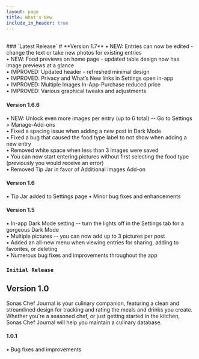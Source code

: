 ```yaml
---
layout: page
title: What's New
include_in_header: true
---
```

<br>
### `Latest Release`
# **Version 1.7**
• NEW: Entries can now be edited - change the text or take new photos for existing entries<br>
• NEW: Food previews on home page - updated table design now has image previews at a glance<br>
• IMPROVED: Updated header - refreshed minimal design<br>
• IMPROVED: Privacy and What’s New links in Settings open in-app<br>
• IMPROVED: Multiple Images In-App-Purchase reduced price<br>
• IMPROVED: Various graphical tweaks and adjustments<br>

#### **Version 1.6.6**
• NEW: Unlock even more images per entry (up to 6 total) -- Go to Settings > Manage-Add-ons<br>
• Fixed a spacing issue when adding a new post in Dark Mode<br>
• Fixed a bug that caused the food type label to not show when adding a new entry<br>
• Removed white space when less than 3 images were saved<br>
• You can now start entering pictures without first selecting the food type (previously you would receive an error)<br>
• Removed Tip Jar in favor of Additional Images Add-on<br>

#### **Version 1.6**
• Tip Jar added to Settings page
• Minor bug fixes and enhancements

#### **Version 1.5**
• In-app Dark Mode setting -- turn the lights off in the Settings tab for a gorgeous Dark Mode<br>
• Multiple pictures -- you can now add up to 3 pictures per post<br>
• Added an all-new menu when viewing entries for sharing, adding to favorites, or deleting<br>
• Numerous bug fixes and improvements throughout the app<br>


### `Initial Release`
## **Version 1.0**
Sonas Chef Journal is your culinary companion, featuring a clean and streamlined design for tracking and rating the meals and drinks you create. Whether you're a seasoned chef, or just getting started in the kitchen, Sonas Chef Journal will help you maintain a culinary database.

#### 1.0.1
• Bug fixes and improvements
